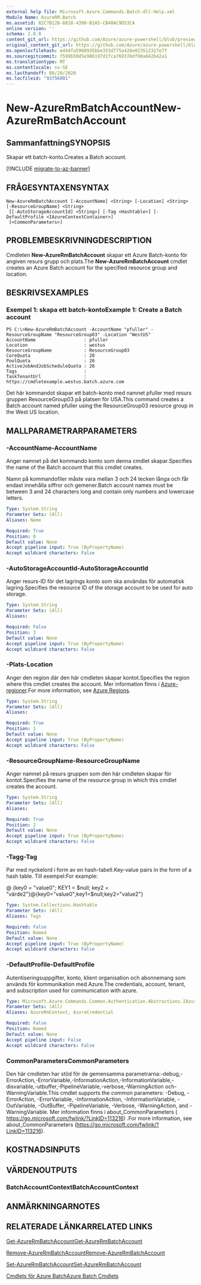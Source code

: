 ```yaml
---
external help file: Microsoft.Azure.Commands.Batch.dll-Help.xml
Module Name: AzureRM.Batch
ms.assetid: 82C7B128-8818-4390-B1A5-CB40AC9D53CA
online version: ''
schema: 2.0.0
content_git_url: https://github.com/Azure/azure-powershell/blob/preview/src/ResourceManager/AzureBatch/Commands.Batch/help/New-AzureRmBatchAccount.md
original_content_git_url: https://github.com/Azure/azure-powershell/blob/preview/src/ResourceManager/AzureBatch/Commands.Batch/help/New-AzureRmBatchAccount.md
ms.openlocfilehash: ed44fa5960935bbe353d775a426e023512327e7f
ms.sourcegitcommit: f599b50d5e980197d1fca769378df90a842b42a1
ms.translationtype: MT
ms.contentlocale: sv-SE
ms.lasthandoff: 08/20/2020
ms.locfileid: "93756001"
---
```

# <span data-ttu-id="1d2c8-101">New-AzureRmBatchAccount</span><span class="sxs-lookup"><span data-stu-id="1d2c8-101">New-AzureRmBatchAccount</span></span>

## <span data-ttu-id="1d2c8-102">Sammanfattning</span><span class="sxs-lookup"><span data-stu-id="1d2c8-102">SYNOPSIS</span></span>
<span data-ttu-id="1d2c8-103">Skapar ett batch-konto.</span><span class="sxs-lookup"><span data-stu-id="1d2c8-103">Creates a Batch account.</span></span>

[!INCLUDE [migrate-to-az-banner](../../includes/migrate-to-az-banner.md)]

## <span data-ttu-id="1d2c8-104">FRÅGESYNTAXEN</span><span class="sxs-lookup"><span data-stu-id="1d2c8-104">SYNTAX</span></span>

```
New-AzureRmBatchAccount [-AccountName] <String> [-Location] <String> [-ResourceGroupName] <String>
 [[-AutoStorageAccountId] <String>] [-Tag <Hashtable>] [-DefaultProfile <IAzureContextContainer>]
 [<CommonParameters>]
```

## <span data-ttu-id="1d2c8-105">PROBLEMBESKRIVNING</span><span class="sxs-lookup"><span data-stu-id="1d2c8-105">DESCRIPTION</span></span>
<span data-ttu-id="1d2c8-106">Cmdleten **New-AzureRmBatchAccount** skapar ett Azure Batch-konto för angiven resurs grupp och plats.</span><span class="sxs-lookup"><span data-stu-id="1d2c8-106">The **New-AzureRmBatchAccount** cmdlet creates an Azure Batch account for the specified resource group and location.</span></span>

## <span data-ttu-id="1d2c8-107">BESKRIVS</span><span class="sxs-lookup"><span data-stu-id="1d2c8-107">EXAMPLES</span></span>

### <span data-ttu-id="1d2c8-108">Exempel 1: skapa ett batch-konto</span><span class="sxs-lookup"><span data-stu-id="1d2c8-108">Example 1: Create a Batch account</span></span>
```
PS C:\>New-AzureRmBatchAccount -AccountName "pfuller" -ResourceGroupName "ResourceGroup03" -Location "WestUS"
AccountName                  : pfuller
Location                     : westus
ResourceGroupName            : ResourceGroup03
CoreQuota                    : 20
PoolQuota                    : 20
ActiveJobAndJobScheduleQuota : 20
Tags                         :
TaskTenantUrl                : https://cmdletexample.westus.batch.azure.com
```

<span data-ttu-id="1d2c8-109">Det här kommandot skapar ett batch-konto med namnet pfuller med resurs gruppen ResourceGroup03 på platsen för USA.</span><span class="sxs-lookup"><span data-stu-id="1d2c8-109">This command creates a Batch account named pfuller using the ResourceGroup03 resource group in the West US location.</span></span>

## <span data-ttu-id="1d2c8-110">MALLPARAMETRAR</span><span class="sxs-lookup"><span data-stu-id="1d2c8-110">PARAMETERS</span></span>

### <span data-ttu-id="1d2c8-111">-AccountName</span><span class="sxs-lookup"><span data-stu-id="1d2c8-111">-AccountName</span></span>
<span data-ttu-id="1d2c8-112">Anger namnet på det kommando konto som denna cmdlet skapar.</span><span class="sxs-lookup"><span data-stu-id="1d2c8-112">Specifies the name of the Batch account that this cmdlet creates.</span></span>

<span data-ttu-id="1d2c8-113">Namn på kommandofiler måste vara mellan 3 och 24 tecken långa och får endast innehålla siffror och gemener.</span><span class="sxs-lookup"><span data-stu-id="1d2c8-113">Batch account names must be between 3 and 24 characters long and contain only numbers and lowercase letters.</span></span>

```yaml
Type: System.String
Parameter Sets: (All)
Aliases: Name

Required: True
Position: 0
Default value: None
Accept pipeline input: True (ByPropertyName)
Accept wildcard characters: False
```

### <span data-ttu-id="1d2c8-114">-AutoStorageAccountId</span><span class="sxs-lookup"><span data-stu-id="1d2c8-114">-AutoStorageAccountId</span></span>
<span data-ttu-id="1d2c8-115">Anger resurs-ID för det lagrings konto som ska användas för automatisk lagring.</span><span class="sxs-lookup"><span data-stu-id="1d2c8-115">Specifies the resource ID of the storage account to be used for auto storage.</span></span>

```yaml
Type: System.String
Parameter Sets: (All)
Aliases: 

Required: False
Position: 3
Default value: None
Accept pipeline input: True (ByPropertyName)
Accept wildcard characters: False
```

### <span data-ttu-id="1d2c8-116">-Plats</span><span class="sxs-lookup"><span data-stu-id="1d2c8-116">-Location</span></span>
<span data-ttu-id="1d2c8-117">Anger den region där den här cmdleten skapar kontot.</span><span class="sxs-lookup"><span data-stu-id="1d2c8-117">Specifies the region where this cmdlet creates the account.</span></span>
<span data-ttu-id="1d2c8-118">Mer information finns i [Azure-regioner](https://azure.microsoft.com/en-us/regions).</span><span class="sxs-lookup"><span data-stu-id="1d2c8-118">For more information, see [Azure Regions](https://azure.microsoft.com/en-us/regions).</span></span>

```yaml
Type: System.String
Parameter Sets: (All)
Aliases: 

Required: True
Position: 1
Default value: None
Accept pipeline input: True (ByPropertyName)
Accept wildcard characters: False
```

### <span data-ttu-id="1d2c8-119">-ResourceGroupName</span><span class="sxs-lookup"><span data-stu-id="1d2c8-119">-ResourceGroupName</span></span>
<span data-ttu-id="1d2c8-120">Anger namnet på resurs gruppen som den här cmdleten skapar för kontot.</span><span class="sxs-lookup"><span data-stu-id="1d2c8-120">Specifies the name of the resource group in which this cmdlet creates the account.</span></span>

```yaml
Type: System.String
Parameter Sets: (All)
Aliases: 

Required: True
Position: 2
Default value: None
Accept pipeline input: True (ByPropertyName)
Accept wildcard characters: False
```

### <span data-ttu-id="1d2c8-121">-Tagg</span><span class="sxs-lookup"><span data-stu-id="1d2c8-121">-Tag</span></span>
<span data-ttu-id="1d2c8-122">Par med nyckelord i form av en hash-tabell.</span><span class="sxs-lookup"><span data-stu-id="1d2c8-122">Key-value pairs in the form of a hash table.</span></span> <span data-ttu-id="1d2c8-123">Till exempel:</span><span class="sxs-lookup"><span data-stu-id="1d2c8-123">For example:</span></span>

<span data-ttu-id="1d2c8-124">@ {key0 = "value0"; KEY1 = $null; key2 = "värde2"}</span><span class="sxs-lookup"><span data-stu-id="1d2c8-124">@{key0="value0";key1=$null;key2="value2"}</span></span>

```yaml
Type: System.Collections.Hashtable
Parameter Sets: (All)
Aliases: Tags

Required: False
Position: Named
Default value: None
Accept pipeline input: True (ByPropertyName)
Accept wildcard characters: False
```

### <span data-ttu-id="1d2c8-125">-DefaultProfile</span><span class="sxs-lookup"><span data-stu-id="1d2c8-125">-DefaultProfile</span></span>
<span data-ttu-id="1d2c8-126">Autentiseringsuppgifter, konto, klient organisation och abonnemang som används för kommunikation med Azure.</span><span class="sxs-lookup"><span data-stu-id="1d2c8-126">The credentials, account, tenant, and subscription used for communication with azure.</span></span>

```yaml
Type: Microsoft.Azure.Commands.Common.Authentication.Abstractions.IAzureContextContainer
Parameter Sets: (All)
Aliases: AzureRmContext, AzureCredential

Required: False
Position: Named
Default value: None
Accept pipeline input: False
Accept wildcard characters: False
```

### <span data-ttu-id="1d2c8-127">CommonParameters</span><span class="sxs-lookup"><span data-stu-id="1d2c8-127">CommonParameters</span></span>
<span data-ttu-id="1d2c8-128">Den här cmdleten har stöd för de gemensamma parametrarna:-debug,-ErrorAction,-ErrorVariable,-InformationAction,-InformationVariable,-disvariable,-utbuffer,-PipelineVariable,-verbose,-WarningAction och-WarningVariable.</span><span class="sxs-lookup"><span data-stu-id="1d2c8-128">This cmdlet supports the common parameters: -Debug, -ErrorAction, -ErrorVariable, -InformationAction, -InformationVariable, -OutVariable, -OutBuffer, -PipelineVariable, -Verbose, -WarningAction, and -WarningVariable.</span></span> <span data-ttu-id="1d2c8-129">Mer information finns i about_CommonParameters ( https://go.microsoft.com/fwlink/?LinkID=113216) .</span><span class="sxs-lookup"><span data-stu-id="1d2c8-129">For more information, see about_CommonParameters (https://go.microsoft.com/fwlink/?LinkID=113216).</span></span>

## <span data-ttu-id="1d2c8-130">KOSTNADS</span><span class="sxs-lookup"><span data-stu-id="1d2c8-130">INPUTS</span></span>

## <span data-ttu-id="1d2c8-131">VÄRDEN</span><span class="sxs-lookup"><span data-stu-id="1d2c8-131">OUTPUTS</span></span>

### <span data-ttu-id="1d2c8-132">BatchAccountContext</span><span class="sxs-lookup"><span data-stu-id="1d2c8-132">BatchAccountContext</span></span>

## <span data-ttu-id="1d2c8-133">ANMÄRKNINGAR</span><span class="sxs-lookup"><span data-stu-id="1d2c8-133">NOTES</span></span>

## <span data-ttu-id="1d2c8-134">RELATERADE LÄNKAR</span><span class="sxs-lookup"><span data-stu-id="1d2c8-134">RELATED LINKS</span></span>

[<span data-ttu-id="1d2c8-135">Get-AzureRmBatchAccount</span><span class="sxs-lookup"><span data-stu-id="1d2c8-135">Get-AzureRmBatchAccount</span></span>](./Get-AzureRmBatchAccount.md)

[<span data-ttu-id="1d2c8-136">Remove-AzureRmBatchAccount</span><span class="sxs-lookup"><span data-stu-id="1d2c8-136">Remove-AzureRmBatchAccount</span></span>](./Remove-AzureRmBatchAccount.md)

[<span data-ttu-id="1d2c8-137">Set-AzureRmBatchAccount</span><span class="sxs-lookup"><span data-stu-id="1d2c8-137">Set-AzureRmBatchAccount</span></span>](./Set-AzureRmBatchAccount.md)

[<span data-ttu-id="1d2c8-138">Cmdlets för Azure Batch</span><span class="sxs-lookup"><span data-stu-id="1d2c8-138">Azure Batch Cmdlets</span></span>](./AzureRM.Batch.md)
